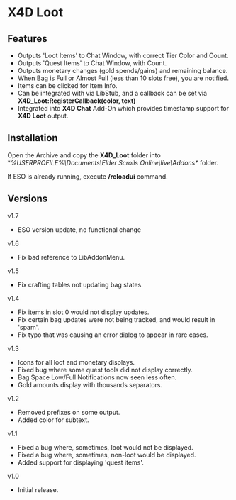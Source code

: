 # X4D **Loot**

## Features

* Outputs 'Loot Items' to Chat Window, with correct Tier Color and Count.
* Outputs 'Quest Items' to Chat Window, with Count.
* Outputs monetary changes (gold spends/gains) and remaining balance.
* When Bag is Full or Almost Full (less than 10 slots free), you are notified.
* Items can be clicked for Item Info.
* Can be integrated with via LibStub, and a callback can be set via **X4D_Loot:RegisterCallback(color, text)**
* Integrated into **X4D Chat** Add-On which provides timestamp support for **X4D Loot** output.

## Installation

Open the Archive and copy the **X4D_Loot** folder into **%USERPROFILE%\Documents\Elder Scrolls Online\live\Addons\** folder.

If ESO is already running, execute **/reloadui** command.

## Versions
v1.7
- ESO version update, no functional change

v1.6
- Fix bad reference to LibAddonMenu.

v1.5
- Fix crafting tables not updating bag states.

v1.4
- Fix items in slot 0 would not display updates.
- Fix certain bag updates were not being tracked, and would result in 'spam'.
- Fix typo that was causing an error dialog to appear in rare cases.

v1.3
- Icons for all loot and monetary displays.
- Fixed bug where some quest tools did not display correctly.
- Bag Space Low/Full Notifications now seen less often.
- Gold amounts display with thousands separators.

v1.2
- Removed prefixes on some output.
- Added color for subtext.

v1.1
- Fixed a bug where, sometimes, loot would not be displayed.
- Fixed a bug where, sometimes, non-loot would be displayed.
- Added support for displaying 'quest items'.

v1.0
- Initial release.

